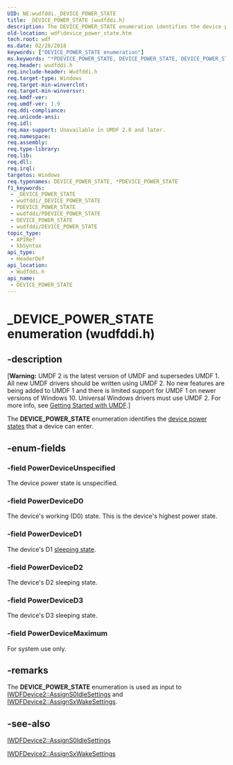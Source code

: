 ```yaml
---
UID: NE:wudfddi._DEVICE_POWER_STATE
title: _DEVICE_POWER_STATE (wudfddi.h)
description: The DEVICE_POWER_STATE enumeration identifies the device power states that a device can enter.
old-location: wdf\device_power_state.htm
tech.root: wdf
ms.date: 02/26/2018
keywords: ["DEVICE_POWER_STATE enumeration"]
ms.keywords: "*PDEVICE_POWER_STATE, DEVICE_POWER_STATE, DEVICE_POWER_STATE enumeration, PDEVICE_POWER_STATE, PDEVICE_POWER_STATE enumeration pointer, PowerDeviceD0, PowerDeviceD1, PowerDeviceD2, PowerDeviceD3, PowerDeviceMaximum, PowerDeviceUnspecified, _DEVICE_POWER_STATE, umdf.device_power_state, umdfstructs_6dca1ebb-421e-446b-b2b6-cc7b87afcf58.xml, wdf.device_power_state, wudfddi/DEVICE_POWER_STATE, wudfddi/PDEVICE_POWER_STATE, wudfddi/PowerDeviceD0, wudfddi/PowerDeviceD1, wudfddi/PowerDeviceD2, wudfddi/PowerDeviceD3, wudfddi/PowerDeviceMaximum, wudfddi/PowerDeviceUnspecified"
req.header: wudfddi.h
req.include-header: Wudfddi.h
req.target-type: Windows
req.target-min-winverclnt: 
req.target-min-winversvr: 
req.kmdf-ver: 
req.umdf-ver: 1.9
req.ddi-compliance: 
req.unicode-ansi: 
req.idl: 
req.max-support: Unavailable in UMDF 2.0 and later.
req.namespace: 
req.assembly: 
req.type-library: 
req.lib: 
req.dll: 
req.irql: 
targetos: Windows
req.typenames: DEVICE_POWER_STATE, *PDEVICE_POWER_STATE
f1_keywords:
 - _DEVICE_POWER_STATE
 - wudfddi/_DEVICE_POWER_STATE
 - PDEVICE_POWER_STATE
 - wudfddi/PDEVICE_POWER_STATE
 - DEVICE_POWER_STATE
 - wudfddi/DEVICE_POWER_STATE
topic_type:
 - APIRef
 - kbSyntax
api_type:
 - HeaderDef
api_location:
 - Wudfddi.h
api_name:
 - DEVICE_POWER_STATE
---
```


# _DEVICE_POWER_STATE enumeration (wudfddi.h)


## -description

<p class="CCE_Message">[<b>Warning:</b> UMDF 2 is the latest version of UMDF and supersedes UMDF 1.  All new UMDF drivers should be written using UMDF 2.  No new features are being added to UMDF 1 and there is limited support for UMDF 1 on newer versions of Windows 10.  Universal Windows drivers must use UMDF 2.  For more info, see <a href="/windows-hardware/drivers/wdf/getting-started-with-umdf-version-2">Getting Started with UMDF</a>.]

The <b>DEVICE_POWER_STATE</b> enumeration identifies the <a href="/windows-hardware/drivers/kernel/device-power-states">device power states</a> that a device can enter.

## -enum-fields

### -field PowerDeviceUnspecified

The device power state is unspecified.

### -field PowerDeviceD0

The device's working (D0) state. This is the device's highest power state.

### -field PowerDeviceD1

The device's D1 <a href="/windows-hardware/drivers/kernel/device-sleeping-states">sleeping state</a>.

### -field PowerDeviceD2

The device's D2 sleeping state.

### -field PowerDeviceD3

The device's D3 sleeping state.

### -field PowerDeviceMaximum

For system use only.

## -remarks

The <b>DEVICE_POWER_STATE</b> enumeration is used as input to <a href="/windows-hardware/drivers/ddi/wudfddi/nf-wudfddi-iwdfdevice2-assigns0idlesettings">IWDFDevice2::AssignS0IdleSettings</a> and <a href="/windows-hardware/drivers/ddi/wudfddi/nf-wudfddi-iwdfdevice2-assignsxwakesettings">IWDFDevice2::AssignSxWakeSettings</a>.

## -see-also

<a href="/windows-hardware/drivers/ddi/wudfddi/nf-wudfddi-iwdfdevice2-assigns0idlesettings">IWDFDevice2::AssignS0IdleSettings</a>



<a href="/windows-hardware/drivers/ddi/wudfddi/nf-wudfddi-iwdfdevice2-assignsxwakesettings">IWDFDevice2::AssignSxWakeSettings</a>
